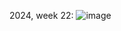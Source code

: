 2024, week 22:
![image](https://github.com/SusanReichts/TidyTuesdays/assets/93623936/0f1d1cb8-ac69-449e-aad1-d8cfba786e07)
